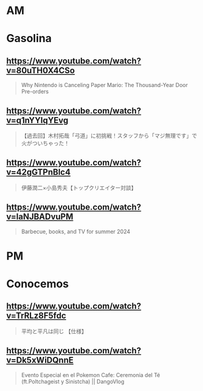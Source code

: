 # AM
# Gasolina

## https://www.youtube.com/watch?v=80uTH0X4CSo
> Why Nintendo is Canceling Paper Mario: The Thousand-Year Door Pre-orders 

## https://www.youtube.com/watch?v=q1nYYIqYEvg 

> 【過去回】木村拓哉「弓道」に初挑戦！スタッフから「マジ無理です」で火がついちゃった！ 

## https://www.youtube.com/watch?v=42gGTPnBlc4

> 伊藤潤二×小島秀夫【トップクリエイター対談】

## https://www.youtube.com/watch?v=laNJBADvuPM 

> Barbecue, books, and TV for summer 2024 

# PM
# Conocemos

## https://www.youtube.com/watch?v=TrRLz8F5fdc 

> 平均と平凡は同じ 【仕様】 

## https://www.youtube.com/watch?v=Dk5xWiDQnnE

> Evento Especial en el Pokemon Cafe: Ceremonia del Té (ft.Poltchageist y Sinistcha) || DangoVlog 
